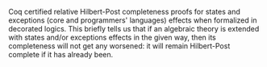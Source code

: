 Coq certified relative Hilbert-Post completeness proofs for states and exceptions (core and programmers' languages) effects when formalized in decorated logics. This briefly tells us that if an algebraic theory is extended with states and/or exceptions effects in the given way, then its completeness will not get any worsened: it will remain Hilbert-Post complete if it has already been.
